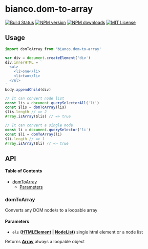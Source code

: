 # bianco.dom-to-array

[![Build Status][ci-image]][ci-url]
[![NPM version][npm-version-image]][npm-url]
[![NPM downloads][npm-downloads-image]][npm-url]
[![MIT License][license-image]][license-url]

## Usage

```js
import domToArray from 'bianco.dom-to-array'

var div = document.createElement('div')
div.innerHTML = `
  <ul>
    <li>one</li>
    <li>two</li>
  </ul>
`
body.appendChild(div)

// It can convert node list
const lis = document.querySelectorAll('li')
const $lis = domToArray(lis)
$lis.length // => 2
Array.isArray($lis) // => true

// It can convert a single node
const li = document.querySelector('li')
const $li = domToArray(li)
$li.length // => 1
Array.isArray($li) // => true
```

[ci-image]:https://img.shields.io/github/actions/workflow/status/biancojs/dom-to-array/test.yml?style=flat-square
[ci-url]:https://github.com/biancojs/dom-to-array/actions

[license-image]: http://img.shields.io/badge/license-MIT-000000.svg?style=flat-square
[license-url]: LICENSE.txt

[npm-version-image]: http://img.shields.io/npm/v/bianco.dom-to-array.svg?style=flat-square
[npm-downloads-image]: http://img.shields.io/npm/dm/bianco.dom-to-array.svg?style=flat-square
[npm-url]: https://npmjs.org/package/bianco.dom-to-array

## API

<!-- Generated by documentation.js. Update this documentation by updating the source code. -->

#### Table of Contents

-   [domToArray](#domtoarray)
    -   [Parameters](#parameters)

### domToArray

Converts any DOM node/s to a loopable array

#### Parameters

-   `els` **([HTMLElement](https://developer.mozilla.org/docs/Web/HTML/Element) \| [NodeList](https://developer.mozilla.org/docs/Web/API/NodeList))** single html element or a node list

Returns **[Array](https://developer.mozilla.org/docs/Web/JavaScript/Reference/Global_Objects/Array)** always a loopable object
